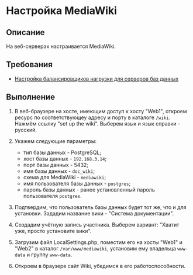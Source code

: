 # Настройка MediaWiki

## Описание

На веб-серверах настраивается MediaWiki.

## Требования

* [Настройка балансировщиков нагрузки для серверов баз данных](balancers-database.md)

## Выполнение

1. В веб-браузере на хосте, имеющим доступ к хосту "Web1", откроем ресурс по соответствующеу адресу и порту в каталоге `/wiki`. Нажмём ссылку "set up the wiki". Выберем язык и язык справки - русский.

2. Укажем следующие параметры:

    * тип базы данных - PostgreSQL;
    * хост базы данных - `192.168.3.14`;
    * порт базы данных - 5432;
    * имя базы данных - `doc_wiki`;
    * схема для MediaWiki - `mediawiki`;
    * имя пользователя базы данных - `postgres`;
    * пароль базы данных - ранее установленный пароль пользователя `postgres`.

3. Подтвердим, что пользователь базы данных будет тот же, что и для установки. Зададим название вики - "Система документации".

4. Создадим учётную запись участника. Выберем вариант: "Хватит уже, просто установите вики".

5. Загрузим файл LocalSettings.php, поместим его на хосты "Web1" и "Web2" в каталог `/var/www/mediawiki`, установим ему владельца `www-data` и группу `www-data`.

6. Откроем в браузере сайт Wiki, убедимся в его работоспособности.
